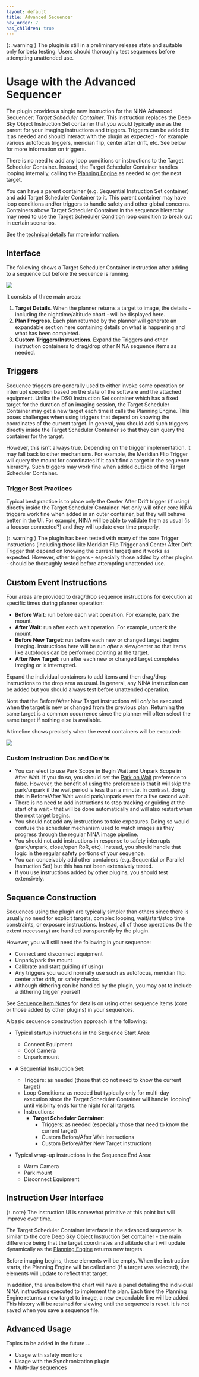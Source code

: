 ```yaml
---
layout: default
title: Advanced Sequencer
nav_order: 7
has_children: true
---
```


{: .warning }
The plugin is still in a preliminary release state and suitable only for beta testing.  Users should thoroughly test sequences before attempting unattended use.

# Usage with the Advanced Sequencer

The plugin provides a single new instruction for the NINA Advanced Sequencer: _Target Scheduler Container_.  This instruction replaces the Deep Sky Object Instruction Set container that you would typically use as the parent for your imaging instructions and triggers.  Triggers can be added to it as needed and should interact with the plugin as expected - for example various autofocus triggers, meridian flip, center after drift, etc.  See below for more information on triggers.

There is no need to add any loop conditions or instructions to the Target Scheduler Container.  Instead, the Target Scheduler Container handles looping internally, calling the [Planning Engine](../concepts/planning-engine.html) as needed to get the next target.

You can have a parent container (e.g. Sequential Instruction Set container) and add Target Scheduler Container to it.  This parent container may have loop conditions and/or triggers to handle safety and other global concerns.  Containers above Target Scheduler Container in the sequence hierarchy may need to use the [Target Scheduler Condition](condition.html) loop condition to break out in certain scenarios.

See the [technical details](../technical-details.html#target-scheduler-container-operation) for more information.

## Interface

The following shows a Target Scheduler Container instruction after adding to a sequence but before the sequence is running.

![](../assets/images/tsc-1.png)

It consists of three main areas:
1. **Target Details**.  When the planner returns a target to image, the details - including the nighttime/altitude chart - will be displayed here.
2. **Plan Progress**.  Each plan returned by the planner will generate an expandable section here containing details on what is happening and what has been completed.
3. **Custom Triggers/Instructions**.  Expand the Triggers and other instruction containers to drag/drop other NINA sequence items as needed.

## Triggers

Sequence triggers are generally used to either invoke some operation or interrupt execution based on the state of the software and the attached equipment.  Unlike the DSO Instruction Set container which has a fixed target for the duration of an imaging session, the Target Scheduler Container may get a new target each time it calls the Planning Engine.  This poses challenges when using triggers that depend on knowing the coordinates of the current target.  In general, you should add such triggers directly inside the Target Scheduler Container so that they can query the container for the target.

However, this isn't always true.  Depending on the trigger implementation, it may fall back to other mechanisms.  For example, the Meridian Flip Trigger will query the mount for coordinates if it can't find a target in the sequence hierarchy.  Such triggers may work fine when added outside of the Target Scheduler Container.

### Trigger Best Practices

Typical best practice is to place only the Center After Drift trigger (if using) directly inside the Target Scheduler Container.  Not only will other core NINA triggers work fine when added in an outer container, but they will behave better in the UI.  For example, NINA will be able to validate them as usual (is a focuser connected?) and they will update over time properly.

{: .warning }
The plugin has been tested with many of the core Trigger instructions (including those like Meridian Flip Trigger and Center After Drift Trigger that depend on knowing the current target) and it works as expected.  However, other triggers - especially those added by other plugins - should be thoroughly tested before attempting unattended use.

## Custom Event Instructions

Four areas are provided to drag/drop sequence instructions for execution at specific times during planner operation:
* **Before Wait**: run before each wait operation.  For example, park the mount.
* **After Wait**: run after each wait operation.  For example, unpark the mount.
* **Before New Target**: run before each new or changed target begins imaging.  Instructions here will be run _after_ a slew/center so that items like autofocus can be performed pointing at the target.
* **After New Target**: run after each new or changed target completes imaging or is interrupted.

Expand the individual containers to add items and then drag/drop instructions to the drop area as usual.  In general, any NINA instruction can be added but you should always test before unattended operation.

Note that the Before/After New Target instructions will _only_ be executed when the target is new or changed from the previous plan.  Returning the same target is a common occurrence since the planner will often select the same target if nothing else is available.

A timeline shows precisely when the event containers will be executed:

![](../assets/images/planning-timeline-2.png)

### Custom Instruction Dos and Don'ts
* You can elect to use Park Scope in Begin Wait and Unpark Scope in After Wait.  If you do so, you should set the [Park on Wait](../target-management/profiles.html#profile-preferences) preference to false.  However, the benefit of using the preference is that it will skip the park/unpark if the wait period is less than a minute.  In contrast, doing this in Before/After Wait would park/unpark even for a five second wait.
* There is no need to add instructions to stop tracking or guiding at the start of a wait - that will be done automatically and will also restart when the next target begins.
* You should not add any instructions to take exposures.  Doing so would confuse the scheduler mechanism used to watch images as they progress through the regular NINA image pipeline.
* You should not add instructions in response to safety interrupts (park/unpark, close/open RoR, etc).  Instead, you should handle that logic in the regular safety portions of your sequence.
* You can conceivably add other containers (e.g. Sequential or Parallel Instruction Set) but this has not been extensively tested.
* If you use instructions added by other plugins, you should test extensively.

## Sequence Construction

Sequences using the plugin are typically simpler than others since there is usually no need for explicit targets, complex looping, wait/start/stop time constraints, or exposure instructions.  Instead, all of those operations (to the extent necessary) are handled transparently by the plugin.

However, you will still need the following in your sequence:
* Connect and disconnect equipment
* Unpark/park the mount
* Calibrate and start guiding (if using)
* Any triggers you would normally use such as autofocus, meridian flip, center after drift, or safety checks
* Although dithering can be handled by the plugin, you may opt to include a dithering trigger yourself

See [Sequence Item Notes](notes.html) for details on using other sequence items (core or those added by other plugins) in your sequences.

A basic sequence construction approach is the following:
* Typical startup instructions in the Sequence Start Area:
  * Connect Equipment
  * Cool Camera
  * Unpark mount
* A Sequential Instruction Set:
  * Triggers: as needed (those that do not need to know the current target)
  * Loop Conditions: as needed but typically only for multi-day execution since the Target Scheduler Container will handle 'looping' until visibility ends for the night for all targets.
  * Instructions:
    * **Target Scheduler Container**:
      * Triggers: as needed (especially those that need to know the current target)
      * Custom Before/After Wait instructions
      * Custom Before/After New Target instructions

* Typical wrap-up instructions in the Sequence End Area:
  * Warm Camera
  * Park mount
  * Disconnect Equipment

## Instruction User Interface

{: .note}
The instruction UI is somewhat primitive at this point but will improve over time.

The Target Scheduler Container interface in the advanced sequencer is similar to the core Deep Sky Object Instruction Set container - the main difference being that the target coordinates and altitude chart will update dynamically as the [Planning Engine](../concepts/planning-engine.html) returns new targets.

Before imaging begins, these elements will be empty.  When the instruction starts, the Planning Engine will be called and (if a target was selected), the elements will update to reflect that target.

In addition, the area below the chart will have a panel detailing the individual NINA instructions executed to implement the plan.  Each time the Planning Engine returns a new target to image, a new expandable line will be added.  This history will be retained for viewing until the sequence is reset.  It is not saved when you save a sequence file.

## Advanced Usage

Topics to be added in the future ...
* Usage with safety monitors
* Usage with the Synchronization plugin
* Multi-day sequences



